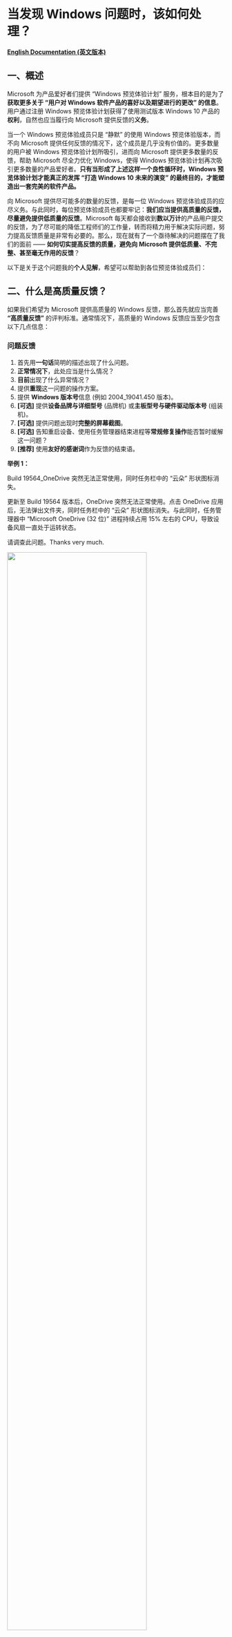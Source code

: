 # 当发现 Windows 问题时，该如何处理？

[**English Documentation (英文版本)**](https://github.com/Lingggao/Microsoft-Insider-Program/tree/master/Microsoft%20Windows%20Insider%20Program/What%20should%20we%20do%20when%20find%20a%20Windows%20issue)

## 一、概述

Microsoft 为产品爱好者们提供 “Windows 预览体验计划” 服务，根本目的是为了**获取更多关于 “用户对 Windows 软件产品的喜好以及期望进行的更改” 的信息**。用户通过注册 Windows 预览体验计划获得了使用测试版本 Windows 10 产品的**权利**，自然也应当履行向 Microsoft 提供反馈的**义务**。

当一个 Windows 预览体验成员只是 “静默” 的使用 Windows 预览体验版本，而不向 Microsoft 提供任何反馈的情况下，这个成员是几乎没有价值的。更多数量的用户被 Windows 预览体验计划所吸引，进而向 Microsoft 提供更多数量的反馈，帮助 Microsoft 尽全力优化 Windows，使得 Windows 预览体验计划再次吸引更多数量的产品爱好者。**只有当形成了上述这样一个良性循环时，Windows 预览体验计划才能真正的发挥 “打造 Windows 10 未来的演变” 的最终目的，才能塑造出一套完美的软件产品。**

向 Microsoft 提供尽可能多的数量的反馈，是每一位 Windows 预览体验成员的应尽义务。与此同时，每位预览体验成员也都要牢记：**我们应当提供高质量的反馈，尽量避免提供低质量的反馈**。Microsoft 每天都会接收到**数以万计**的产品用户提交的反馈，为了尽可能的降低工程师们的工作量，转而将精力用于解决实际问题，努力提高反馈质量是非常有必要的。那么，现在就有了一个亟待解决的问题摆在了我们的面前 —— **如何切实提高反馈的质量，避免向 Microsoft 提供低质量、不完整、甚至毫无作用的反馈**？

以下是关于这个问题我的**个人见解**，希望可以帮助到各位预览体验成员们：

## 二、什么是高质量反馈？

如果我们希望为 Microsoft 提供高质量的 Windows 反馈，那么首先就应当完善 **“高质量反馈”** 的评判标准。通常情况下，高质量的 Windows 反馈应当至少包含以下几点信息：

### 问题反馈

1. 首先用**一句话**简明的描述出现了什么问题。
2. **正常情况下**，此处应当是什么情况？
3. **目前**出现了什么异常情况？
4. 提供**重现**这一问题的操作方案。
5. 提供 **Windows 版本号**信息 (例如 2004_19041.450 版本)。
6. **[可选]** 提供**设备品牌与详细型号** (品牌机) 或**主板型号与硬件驱动版本号** (组装机)。
7. **[可选]** 提供问题出现时**完整的屏幕截图**。
8. **[可选]** 告知重启设备、使用任务管理器结束进程等**常规修复操作**能否暂时缓解这一问题？
9. **[推荐]** 使用**友好的感谢词**作为反馈的结束语。

**举例 1：**  

Build 19564_OneDrive 突然无法正常使用，同时任务栏中的 “云朵” 形状图标消失。

更新至 Build 19564 版本后，OneDrive 突然无法正常使用。点击 OneDrive 应用后，无法弹出文件夹，同时任务栏中的 “云朵” 形状图标消失。与此同时，任务管理器中 “Microsoft OneDrive (32 位)” 进程持续占用 15% 左右的 CPU，导致设备风扇一直处于运转状态。

请调查此问题。Thanks very much.

<img src="https://github.com/Lingggao/Microsoft-Insider-Program/blob/master/Microsoft%20Windows%20Insider%20Program/What%20should%20we%20do%20when%20find%20a%20Windows%20issue/Feedback.png?raw=true" width = "80%" />

> 这个例子选自我个人提交的 Windows 问题反馈。

**举例 2：**

Build 19559_按 “Windows 徽标键+V” 快捷键启动 “剪贴板历史记录” 并将其关闭后，无法继续输入文字。

在 Build 19559 版本中，按下 “Windows 徽标键+V” 快捷键启动 “剪贴板历史记录” 后，如果不粘贴任何内容并直接将其关闭，将无法继续使用键盘输入文字。重启设备可以暂时解决这一问题。

请调查此问题。Thanks very much.

<img src="https://github.com/Lingggao/Microsoft-Insider-Program/blob/master/Microsoft%20Windows%20Insider%20Program/What%20should%20we%20do%20when%20find%20a%20Windows%20issue/Feedback_2.png?raw=true" width = "80%" />

> 这个例子同样选自我个人提交的 Windows 问题反馈。

---
### 建议反馈

1. 首先用**一句话**简明的描述需要提交什么建议。
2. **目前**此处是什么情况？(对哪些现象不满意？)
3. **希望发生**什么情况？(需要 Microsoft 进行哪些改进？)
4. 针对这个建议，提供或许可行的**解决方案**，以便 Microsoft 在审阅时参考。
5. **[可选]** 提供有关这个建议的**屏幕截图**。
6. **[推荐]** 使用**友好的感谢词**作为反馈的结束语。

**举例 1：**

希望反馈中心添加 “重新选择反馈类别” 的功能。

在目前，如果用户在反馈中心中添加反馈时选择了错误的类别，在提交完毕后是没有办法修改的。希望反馈中心添加 “重新选择反馈类别” 的功能，如果用户选择了错误的类别，可以重新进行修改，以免负责此类别的 Microsoft 工程师无法接收到用户提交的反馈。

希望 Microsoft 考虑此建议。Thanks very much.

<img src="https://github.com/Lingggao/Microsoft-Insider-Program/blob/master/Microsoft%20Windows%20Insider%20Program/What%20should%20we%20do%20when%20find%20a%20Windows%20issue/Feedback_3.png?raw=true" width = "80%" />

> 这个例子选自我个人提交的 Windows 建议反馈。

## 三、如何决定是否应当提交反馈？

在上面的章节中，我们提到：Microsoft 每天都会收到数以万计的用户反馈。为了切实有效的减少 Microsoft 工程师们的工作量，**我们不应当在发现一个问题 (或想出一个建议) 时立即编写并提交反馈**。而是应当开展详细的调查、分析，将时间与精力花在研究 **“是否应当提交反馈”** 以及 **“如何提交更加详细的反馈”** 这两个问题之上。

首先是第一个问题 —— **如何决定是否应当提交反馈？**

某些涉及 Windows 产品的问题或建议，确实是不适合向 Microsoft 提交反馈的。我们只要确定了哪些反馈是不应当提交的，那么剩下的反馈自然都是需要提交的。哪些类型的反馈是 **“不应当提交”** 的？有关以下 3 种涉及 Windows 产品的问题或建议，是不应当向 Microsoft 提交反馈的：

---
### 不要提交 “已经有预览体验成员提交过” 的问题或建议反馈。

Windows 预览体验计划荟聚了来自世界各地的数百万产品爱好者，共同携手打造 Windows 10 未来的演变。每一位 Windows 预览体验成员所发现的问题或想出的建议，大概率早已被其他的成员发现或想出。我们不应认定自己是某个想法的 “第一作者”。**Windows 预览体验计划团队不鼓励用户提交 “过去已经有其他成员提交过的反馈”**。因此，我们在试图提交任何反馈之前，首先应当通过反馈中心进行搜索，确认是否已经存在类似的反馈。如果已有类似或相同反馈，则应当主动放弃提交，转而通过使用反馈中心应用内置的 **“投赞成票”、“添加类似反馈”、“撰写评论”** 等功能来向 Microsoft 提供自己的见解。

*在记录新反馈之前，请检查其他人是否已请求或报告了相似的反馈。如果您发现有类似的问题或建议，请“点赞 ”并添加评论以使现有信息更清晰，或添加要查看的方案。如果您未在 “反馈中心 ” 发现与您的反馈类似的问题或建议，请单击 “反馈中心 ” 搜索栏旁边的 “+ 添加新反馈 ” 来添加新反馈*。

> 上述斜体内容摘自 Windows 预览体验计划官方文档。

---
### 不要提交 “针对已经结束支持的 Windows 旧版本” 的问题或建议反馈。

**现代生命周期策略**涵盖连续提供服务和支持的产品和服务。在此策略下，如果满足以下条件，产品或服务将持续获得支持：

1. 客户必须按照对产品或服务发布的服务和系统要求保持最新。
2. 若要使用产品或服务，客户必须获得授权。
3. Microsoft 当前必须为产品或服务提供支持。

Windows 10 产品也受到**现代生命周期策略**的约束。Microsoft 每年发布一次或两次 Windows 10 功能更新，对于家庭版与专业版产品用户，支持周期截止至功能更新发布日期起第 18 个月。例如：Windows 10 1809 版本于 **2018 年 11 月 13 日**发布，将会于 18 个月后的 **2020 年 5 月 12 日**停止支持。如果用户未能在 **2020 年 5 月 12 日**前将 Windows 更新至 **1903** 或 **1909** 版本的话，则系统将会自动过期。

某个版本的 Windows 10 产品结束支持后，Microsoft 不会继续提供后续的产品或服务。即使已结束支持的 Windows 系统中仍然存在问题，或者用户希望提出针对这一版本的功能建议，Microsoft 也不会进行改进或修复。综上所述，提交 “**仅**适用于已经结束支持的 Windows 版本” 的问题或建议反馈是没有价值的。

**每一位 Windows 预览体验成员都应当做到每周或两周检查一次 Windows 更新，并在检查到新版本后尽快执行下载与安装操作。如果确实由于某些原因无法做到的话，也应当至少每个月检查一次更新**。绝不应当出现数月乃至一年以上未更新 Windows 系统导致自动过期的情况。

<img src="https://github.com/Lingggao/Microsoft-Insider-Program/blob/master/Microsoft%20Windows%20Insider%20Program/What%20should%20we%20do%20when%20find%20a%20Windows%20issue/Windows%20lifecycle.png?raw=true" width = "80%" />

---
### 不要提交 “不合逻辑” 或 “带有强烈主观色彩” 的建议反馈

在日常浏览反馈中心的过程中，我们经常会看到诸如 **“请 Microsoft 收购 XXX 中国公司”** 或者 **“Windows 快点倒闭吧！垃圾系统！”** 一类的建议反馈。这种类型的反馈，无论是对 Microsoft 还是 Windows 预览体验成员来说，都是**没有任何价值**的。不可否认，Windows 等 Microsoft 产品确实存在着可能会影响用户使用体验的种种问题，但预览体验成员应当始终保持**理性**与**客观**。我们应当针对问题开展细致的调查、研究，尽快向 Microsoft 提交报告，而不应当直接发布**不合逻辑**或**带有强烈主观色彩**的建议反馈。

不过，对于 **“长久以来一直存在、用户们习以为常的现象”**，如果 Windows 预览体验成员认为这种现象**本就不该存在**的话，还是应当提交反馈的，因为这并不属于 “不合逻辑”。**“长久以来一直存在、用户们习以为常的现象” 的现象不一定是合理的，预览体验成员们更要针对此类问题进行思考与分析，设身处地的站在用户的角度来看待问题**。正如同中国伟大的文学家、思想家鲁迅先生在《狂人日记》中所写的一样，**“从来如此，便对么？”**

> 注：如果根据上述内容，仍然无法确认某个反馈是否应当提交的话，则一律提交。

## 四、如何获得有关 Windows 问题更详细的信息？

在本文档的上一部分，我们完整的讨论了有关 **“如何决定是否应当提交反馈”** 的问题，接下来，我们要解决掉第二个问题 —— **如何提交相比于 “高质量反馈” 更加详细的 Windows 问题反馈？**

Windows 预览体验成员们应当非常清楚，**我们向 Microsoft 提交的反馈中添加了越多详细信息，对问题的调查与处理工作就越有帮助**，这是理所应当的。既然我们已经决定向 Microsoft 提交反馈，不如就在这一基础之上对问题进行更加细致的研究，争取让反馈对工程师解决问题起到**最大化**的帮助。

第**五**章节是我个人总结的 [**“Windows 问题通用调查研究流程”**](https://github.com/Lingggao/Microsoft-Insider-Program/blob/master/Microsoft%20Windows%20Insider%20Program/What%20should%20we%20do%20when%20find%20a%20Windows%20issue/README_cn.md#%E4%BA%94windows-%E9%97%AE%E9%A2%98%E9%80%9A%E7%94%A8%E8%B0%83%E6%9F%A5%E7%A0%94%E7%A9%B6%E6%B5%81%E7%A8%8B)。经过了长时间的测试工作，我确认此流程能够有效达成 **“帮助用户获得有关 Windows 问题更详细的信息”** 的需求。我将会把完整的流程毫无保留的分享给预览体验成员们，希望可以对大家参与 Windows 测试工作起到帮助。

## 五、Windows 问题通用调查研究流程

<img src="https://github.com/Lingggao/Microsoft-Insider-Program/blob/master/Microsoft%20Windows%20Insider%20Program/What%20should%20we%20do%20when%20find%20a%20Windows%20issue/General%20Investigation%20and%20Research%20Process.png?raw=true" width = "80%" />

> 点击 [此处](https://www.processon.com/view/link/5e6089cae4b03ecc75214492) 前往 ProcessOn 查看完整流程图。  
> 注：此流程图是我过去绘制的，内容比下方的文字流程要少一些，请大家以下方的文字说明为准。  
> 注 2：此流程图并没有按照规范标准进行绘制，同时也很简陋。我会尽快重新绘制此图，希望大家可以理解。

---
### 发现问题

编写并提交一个 Windows 问题反馈的首要前提自然是 **“我们需要先发现一个 Windows 问题”**。我认为，**作为一名 Windows 预览体验成员，不仅要在自己使用 Windows 10 设备的过程中发现问题，还要在日常的工作生活中主动的在社交媒体 (例如知乎、微博、贴吧等) 探寻其他 Windows 用户所发现并提供的问题。即使用户使用的是不雅词汇，我们也要理解并重视用户提供的任何 Windows 问题线索**。

---
### 记录至待办清单

一旦我们发现 (或在社交媒体中探寻到) 了任何 Windows 问题，我们的首要任务就是**记录**。根据我的个人经验，当我们 **“突然”** 发现问题或产生灵感时，如果不尽快将其加以记录，大概率会很快忘记。我认为，**将突然发现的问题或产生的灵感记录至待办清单可以有效的避免遗忘，同时也可以在一定程度上避免 “拖延症” 的出现**。

> 推荐使用 “Microsoft To Do” 作为首选的待办清单应用。Microsoft To Do，让您从工作到娱乐都保持专注。  
> 点击 [此处](https://todo.microsoft.com/tasks/) 以了解有关 Microsoft To Do 应用的详细信息。

如果我们是在**社交媒体中探寻到**了 Windows 问题线索，则应当依次执行下方的 [**“第 1 次测试”**](https://github.com/Lingggao/Microsoft-Insider-Program/blob/master/Microsoft%20Windows%20Insider%20Program/What%20should%20we%20do%20when%20find%20a%20Windows%20issue/README_cn.md#%E7%AC%AC-1-%E6%AC%A1%E6%B5%8B%E8%AF%95) 与 [**“第 2 次测试”**](https://github.com/Lingggao/Microsoft-Insider-Program/blob/master/Microsoft%20Windows%20Insider%20Program/What%20should%20we%20do%20when%20find%20a%20Windows%20issue/README_cn.md#%E7%AC%AC-2-%E6%AC%A1%E6%B5%8B%E8%AF%95)。而如果我们是在**自行使用 Windows 10 设备**时发现了问题的话，则仅需执行 [**“第 2 次测试”**](https://github.com/Lingggao/Microsoft-Insider-Program/blob/master/Microsoft%20Windows%20Insider%20Program/What%20should%20we%20do%20when%20find%20a%20Windows%20issue/README_cn.md#%E7%AC%AC-2-%E6%AC%A1%E6%B5%8B%E8%AF%95)。

---
### 第 1 次测试

如果我们是通过社交媒体获取到的其他用户有关 Windows 10 的问题报告的话，**不应当**立即向 Microsoft 提交反馈，因为这种由非 Windows 预览体验成员所提供的问题线索很可能是**带有强烈主观色彩的、并不准确**的。因此，我们首先需要执行 **“第 1 次测试”** 流程，确认用户所报告的问题是否属实存在。

**第 1 次测试要求：**

1. 使用**真机**，使用与用户**相同**版本的 Windows 系统，内部版本号**尽量保持一致** (如果用户没有提供 Windows 版本号的话，则使用 Windows 10 最新正式版本)。
2. 执行与用户**完全相同**的操作 (如果用户只是报告了问题，没有提供重现步骤的话，Windows 预览体验成员应当自行猜测用户可能执行的操作)，确认问题能否成功重现，**以判断问题是否属实存在**。预览体验成员尝试重现问题时的操作不能与用户实际执行的操作出现过大的偏差，否则将会影响测试结果的准确。
3. 如果用户使用的 Windows 系统版本**已停止支持**，则直接**结束通用调查研究流程**，无需再进行测试。

看到这里，很多 Windows 预览体验成员应该会有这样的想法 —— 我是一名预览体验成员，那么电脑中安装的自然是 Windows 预览体验版本，我没有办法去测试正式版本 Windows 10 系统中的问题。我认为，**每一位专业的 Windows 预览体验成员都应当拥有至少两台 Windows 10 设备，其中一台运行 Windows 10 Insider Preview Fast ring (或 Slow ring) 版本，另一台设备运行 Slow ring (或最新正式版本) Windows，这种双设备配置可以让预览体验成员更高效的为 Microsoft 做出贡献**。

如果第 1 次测试确认问题属实存在，则应当继续执行[**第 2 次测试**](https://github.com/Lingggao/Microsoft-Insider-Program/blob/master/Microsoft%20Windows%20Insider%20Program/What%20should%20we%20do%20when%20find%20a%20Windows%20issue/README_cn.md#%E7%AC%AC-2-%E6%AC%A1%E6%B5%8B%E8%AF%95)流程。如果第 1 次测试无法成功重现问题，则应当执行 [**“问题无法成功重现”**](https://github.com/Lingggao/Microsoft-Insider-Program/blob/master/Microsoft%20Windows%20Insider%20Program/What%20should%20we%20do%20when%20find%20a%20Windows%20issue/README_cn.md#%E9%97%AE%E9%A2%98%E6%97%A0%E6%B3%95%E6%88%90%E5%8A%9F%E9%87%8D%E7%8E%B0) 流程。**不能跳过第 2 次测试流程而直接执行 “问题可以成功重现” 流程，这样是不严谨的**。

---
### 第 2 次测试

如果第 1 次测试确认用户报告的问题属实存在，或者问题是由 Windows 预览体验成员自行发现的话，都应当执行**第 2 次测试**。第 2 次测试是帮助我们 **“获得有关 Windows 问题更详细的信息”** 的最重要流程，可以让我们编写出更有价值的反馈，这一流程**不能跳过或敷衍执行**。

**第 2 次测试要求：**

1. 在**不同版本的 Windows 系统**中进行测试，确认问题是否仍然可以成功重现 (**例如**：如果问题是在 Windows 预览体验版本中发现的，那么测试一下在正式版本 Windows 中问题是否仍然存在)。
2. 执行与可行的重现步骤**类似**的操作，确认问题是否仍然可以成功重现 (**例如**：如果此问题是在使用浏览器输入文本时发现的，那么测试一下在本地 txt 文档中输入文本时问题是否仍然存在)。

在执行第 2 次测试的过程中，要尽可能的**多想、多做**，努力发掘有关 Windows 问题更详细的信息。对于发掘到的详细信息，要尽快**记录至待办清单**。第 2 次测试流程结束后，应当继续执行 [**“问题可以成功重现”**](https://github.com/Lingggao/Microsoft-Insider-Program/blob/master/Microsoft%20Windows%20Insider%20Program/What%20should%20we%20do%20when%20find%20a%20Windows%20issue/README_cn.md#%E9%97%AE%E9%A2%98%E5%8F%AF%E4%BB%A5%E6%88%90%E5%8A%9F%E9%87%8D%E7%8E%B0) 流程。

---
### 问题无法成功重现

普通 Windows 用户在社交媒体中报告的问题通常是**不全面、不客观**的。即使在**第 1 次测试**流程中我们无法成功重现问题，也无需气馁，因为这是非常正常的。**问题无法成功重现通常是由于用户所提供的线索不足导致的，而并非是 Windows 预览体验成员们的工作出现了失误**。

如果问题确实无法重现，那么预览体验成员们要做的有以下三点：

1. **暂时终止测试工作**。
2. **继续保持对问题的跟踪**。
3. **考虑第三方应用程序干扰的可能性**。

我们要明确的是：**可以暂时终止测试，但是不能终止对问题的跟踪**。Windows 10 是一套庞大的计算机软件，无法保证所有新的功能在每一台设备上都可以正常使用，也无法保证所有的 Bug 在每一台设备上都可以成功重现。

我认为，**我们应当对无法重现的问题保持 14 天时间的跟踪，跟踪期间每 7 天再次执行一次测试，每次测试应当更换不同的 Windows 版本或操作步骤，以最大面积覆盖问题可能情况，这样可以提高问题成功重现的概率**。

如果问题**在跟踪期间成功重现**，或者**短时间内有多名 Windows 用户报告了同样的问题** (即使 Windows 预览体验成员的个人设备仍然未能成功重现问题)，应当针对此问题恢复执行[**第 2 次测试**](https://github.com/Lingggao/Microsoft-Insider-Program/blob/master/Microsoft%20Windows%20Insider%20Program/What%20should%20we%20do%20when%20find%20a%20Windows%20issue/README_cn.md#%E7%AC%AC-2-%E6%AC%A1%E6%B5%8B%E8%AF%95)流程。同时，如果情况如**后者**的话，反馈应当**尽快**编写与提交，以便 Microsoft 在第一时间接收到相关情况并开展调查与处理。

我认为，**“短时间内有多位用户报告”** 的判定原则应当为 **“每 14 天发现 >= 5 名用户报告相同的 Windows 问题，并且他们使用的系统版本号相差较小”**。**“尽快”** 应当为 **“在 ‘短时间内有多位用户报告’ 情况判定成立的 24 小时向 Microsoft 提交反馈”**。

出现问题无法成功重现的情况时，也要考虑此问题是否是由于用户设备中安装的**第三方应用程序干扰**所导致的，必要时可以以 Windows 预览体验成员的身份 **(不能冒充 Microsoft 工程师或其他任何人)** 直接建议用户执行 [**干净启动**](https://support.microsoft.com/zh-cn/help/929135/how-to-perform-a-clean-boot-in-windows) 操作。

---
### 问题可以成功重现

当 Windows 问题在执行**第 2 次测试**流程获得了足够多的详细信息后，我们就可以进入**反馈的编写、校对与提交**流程了。编写反馈要严格按照上述的 [**高质量反馈**](https://github.com/Lingggao/Microsoft-Insider-Program/blob/master/Microsoft%20Windows%20Insider%20Program/What%20should%20we%20do%20when%20find%20a%20Windows%20issue/README_cn.md#%E4%BA%8C%E4%BB%80%E4%B9%88%E6%98%AF%E9%AB%98%E8%B4%A8%E9%87%8F%E5%8F%8D%E9%A6%88) 要求，尽可能的做到**符合 “高质量反馈” 要求**。

反馈编写完毕后即可进入 **“校对”** 流程。通常情况下，需要校对的有以下 3 点：

1. 编写的反馈中是否存在**错字**或**语法使用不当**的现象？
2. 反馈的文本内容是否采用了**多段式**的分布？(**不建议将所有文字挤在一个段落**)
3. 反馈的整体语气是否做到了**平和而不偏激，尊重而不讽刺**？

校对结束后，我们即可通过 Windows 10 内置的 **Feedback Hub (反馈中心)** 应用提交反馈。在提交过程中，应当**选择合适的反馈类别，提供足够的截图与重现步骤**。至此，Windows 问题的调查与研究流程结束，我们只需要静待 Microsoft 做出响应即可。

> 注：Feedback Hub 应用仅适用于提交有关 **Windows 10 系统、Windows 应用、Windows Phone、HoloLens、开发人员平台、Windows 社区 / 论坛*等* 产品**的反馈。其余使用 Windows 10 系统执行其他的操作 (**例如查看 Microsoft 文档**) 时发现的问题，应当选择其他合适的反馈渠道 (**例如通过 GitHub 提交 Issue**)，而不应当全部在 Feedback Hub 应用中提交。

## 六、使用 Feedback Hub (反馈中心) 应用的注意事项

Feedback Hub (反馈中心) 应用曾经存在着数量较多的问题，这些问题可能会严重影响 Windows 预览体验成员们的反馈提交体验。**我在两年多时间的 Windows 反馈提交工作中，也针对反馈中心应用存在的问题编写过几条注意事项，这些注意事项可以最大程度的避免预览体验成员遭受这些异常问题的困扰**。目前，反馈中心应用曾经存在的异常问题已经基本修复完毕，但是我认为，将这些注意事项分享给大家是有必要的，它们仍然可以用于解决大多数预览体验成员关于反馈中心应用的**使用疑惑**。

1. 不建议在**连接至 VPN** 的状态下使用反馈中心，此时反馈中心会弹出 **“我们在连接时遇到问题”** 提示。在这种情况下，我们提交的反馈可能既不会上传至 Microsoft 服务器，也不会保存在本地端，大概率会出现**反馈丢失**的情况。

<img src="https://github.com/Lingggao/Microsoft-Insider-Program/blob/master/Microsoft%20Windows%20Insider%20Program/What%20should%20we%20do%20when%20find%20a%20Windows%20issue/Error.png?raw=true" width = "80%" />

> “我们在连接时遇到问题” 提示

2. 编写完毕反馈并点击了 **“提交”** 按钮后，建议在下方的 Thanks 页面**停留一分钟左右的时间**，不建议立即点击 **“继续使用反馈中心”** 按钮直接返回。如果快速点击了返回按钮的话，小概率会出现**反馈丢失**的情况。

<img src="https://github.com/Lingggao/Microsoft-Insider-Program/blob/master/Microsoft%20Windows%20Insider%20Program/What%20should%20we%20do%20when%20find%20a%20Windows%20issue/Thanks.png?raw=true" width = "80%" />

> Thanks 页面

3. 提交反馈时，如果在添加附件时选择了 **“重现问题”** 的话，会有一个 **“记录的诊断数据 - 数据尚在收集中。这可能需要一点时间”** 的过程。不建议在数据收集尚未完成时直接点击 **“提交”** 按钮，这可能会导致 Microsoft 无法收集到完整的诊断数据，不利于工程师针对问题开展调查与研究。**建议在 “数据尚在收集中” 的提示消失后再提交反馈**。

<img src="https://github.com/Lingggao/Microsoft-Insider-Program/blob/master/Microsoft%20Windows%20Insider%20Program/What%20should%20we%20do%20when%20find%20a%20Windows%20issue/Collecting.png?raw=true" width = "80%" />

> 数据尚在收集中。这可能需要一点时间。

<img src="https://github.com/Lingggao/Microsoft-Insider-Program/blob/master/Microsoft%20Windows%20Insider%20Program/What%20should%20we%20do%20when%20find%20a%20Windows%20issue/Collected.png?raw=true" width = "80%" />

> 数据已收集

4. 经常使用反馈中心的 Windows 预览体验成员们会注意到，经常会出现 **“在提交了一条反馈之后，‘我的反馈’ 中找不到刚刚提交的反馈”** 的现象，这是正常现象。反馈一般需要 **2 分钟**左右的时间才能在 **“我的反馈”** 中刷新出来，有时可能需要**数个小时**甚至**一天**的时间。因此，如果大家找不到自己刚刚提交的反馈的话，请不要着急，一般最多一天时间即可恢复正常。**同时，大家也不必立即重新提交反馈，避免出现同一反馈重复提交的情况**。

5. 在反馈中心内重现问题时，建议**完整的执行与记录从电脑桌面到出现问题时的所有步骤**，而不建议仅执行能让问题重现的操作步骤。例如，如果我们希望报告 **“设置”>“显示”** 中的某个按钮按下后没有响应的问题，在重现问题时，建议完整的执行以下操作：

    ***“在反馈中心中点击 ‘开始记录 ’ 按钮 ”>“启动开始菜单 ”>“点击 ‘齿轮 ’ 图标 ”>“点击 ‘显示 ’ 选项卡 ”>“点击无响应的按钮 ”>“返回反馈中心 ”>“点击 ‘停止记录 ’ 按钮 ”***。

    而**不建议**仅仅记录下面这个**独立**的操作：
	
    ***“在反馈中心中点击 ‘开始记录 ’ 按钮 ”>“点击无响应的按钮 ”>“返回反馈中心 ”>“点击 ‘停止记录 ’ 按钮 ”***。

    前者可以让 Microsoft 接收到更加完整的诊断数据。

6. 善用 **“将此项设为高优先级”** 选择框。不建议各位 Windows 预览体验成员**滥用**这个优先级选择框 (即提交任何反馈时都将其勾选)，但是在需要的时候，我们应当**毫不犹豫的将其勾选**。一般情况下，以下 4 种 Windows 问题是应当勾选 **“将此项设为高优先级”** 选择框的：

	- **常用 Windows 功能** (例如 Windows 更新、设置、开始菜单、操作中心等) **无法正常使用**。
	- **Microsoft 旗下其他应用程序** (例如 OneDrive、Office) 在 Windows 系统中**无法正常使用**。
	- 电脑无法正常开机、性能受到严重影响、系统冻结或无响应、大量应用无法启动等**严重 Windows 故障**。
	- 其他**严重影响预览体验成员使用体验**的 Windows 系统问题 (大家可以自行斟酌)。
	

<img src="https://github.com/Lingggao/Microsoft-Insider-Program/blob/master/Microsoft%20Windows%20Insider%20Program/What%20should%20we%20do%20when%20find%20a%20Windows%20issue/HighPriority.png?raw=true" width = "80%" />

> 将此项设为高优先级

---
[**回到顶部**](https://github.com/Lingggao/Microsoft-Insider-Program/blob/master/Microsoft%20Windows%20Insider%20Program/What%20should%20we%20do%20when%20find%20a%20Windows%20issue/README_cn.md#%E5%BD%93%E5%8F%91%E7%8E%B0-windows-%E9%97%AE%E9%A2%98%E6%97%B6%E8%AF%A5%E5%A6%82%E4%BD%95%E5%A4%84%E7%90%86)
